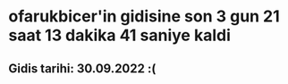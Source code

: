 # ofarukbicer'in gidisine son 3 gun 21 saat 13 dakika 41 saniye kaldi

## Gidis tarihi: 30.09.2022 :(